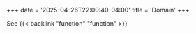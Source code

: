 +++
date = '2025-04-26T22:00:40-04:00'
title = 'Domain'
+++

See {{< backlink "function" "function" >}}
